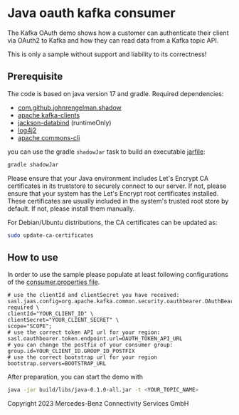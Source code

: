 Java oauth kafka consumer
===================

The Kafka OAuth demo shows how a customer can authenticate their client via OAuth2 to Kafka and how they can read data
from a Kafka topic API.

This is only a sample without support and liability to its correctness!

Prerequisite
------------

The code is based on java version 17 and gradle. Required dependencies:

* [com.github.johnrengelman.shadow](https://github.com/johnrengelman/shadow)
* [apache kafka-clients](https://kafka.apache.org/documentation/)
* [jackson-databind](https://mvnrepository.com/artifact/com.fasterxml.jackson.core/jackson-databind) (runtimeOnly)
* [log4j2](https://logging.apache.org/log4j/2.x/)
* [apache commons-cli](https://commons.apache.org/proper/commons-cli/index.html)

you can use the gradle `shadowJar` task to build an executable [jarfile](build/libs/java-0.1.0-all.jar):

```bash
gradle shadowJar
```

Please ensure that your Java environment includes Let's Encrypt CA certificates in its truststore to securely connect
to our server. If not, please ensure that your system has the Let's Encrypt root certificates installed. These
certificates are usually included in the system's trusted root store by default. If not, please install them manually.

For Debian/Ubuntu distributions, the CA certificates can be updated as:
```bash
sudo update-ca-certificates
```

How to use
----------

In order to use the sample please populate at least following configurations of the [consumer.properties file](consumer.properties).

```properties
# use the clientId and clientSecret you have received:
sasl.jaas.config=org.apache.kafka.common.security.oauthbearer.OAuthBearerLoginModule required \
clientId="YOUR_CLIENT_ID" \
clientSecret="YOUR_CLIENT_SECRET" \
scope="SCOPE";
# use the correct token API url for your region:
sasl.oauthbearer.token.endpoint.url=OAUTH_TOKEN_API_URL
# you can change the postfix of your consumer group:
group.id=YOUR_CLIENT_ID.GROUP_ID_POSTFIX
# use the correct bootstrap url for your region
bootstrap.servers=BOOTSTRAP_URL
```

After preparation, you can start the demo with

```bash
java -jar build/libs/java-0.1.0-all.jar -t <YOUR_TOPIC_NAME>
```

Copyright 2023 Mercedes-Benz Connectivity Services GmbH
